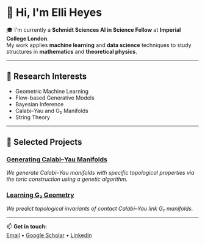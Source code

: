 # 👋 Hi, I'm Elli Heyes

🎓 I'm currently a **Schmidt Sciences AI in Science Fellow** at **Imperial College London**.  
My work applies **machine learning** and **data science** techniques to study structures in **mathematics** and **theoretical physics**.

---

## 🔎 Research Interests

- Geometric Machine Learning  
- Flow-based Generative Models  
- Bayesian Inference  
- Calabi–Yau and G₂ Manifolds  
- String Theory  

---

## 🔬 Selected Projects

### [Generating Calabi–Yau Manifolds](https://github.com/elliheyes/Polytope-Generation)
*We generate Calabi–Yau manifolds with specific topological properties via the toric construction using a genetic algorithm.*

### [Learning G₂ Geometry](https://github.com/edhirst/MLcCY7)
*We predict topological invariants of contact Calabi–Yau link G₂ manifolds.*

---

📫 **Get in touch:**  
[Email](mailto:elli.heyes@live.com) • [Google Scholar](https://scholar.google.com/citations?user=xl8s55QAAAAJ&hl=en) • [LinkedIn](https://www.linkedin.com/in/elli-heyes/?originalSubdomain=uk)
